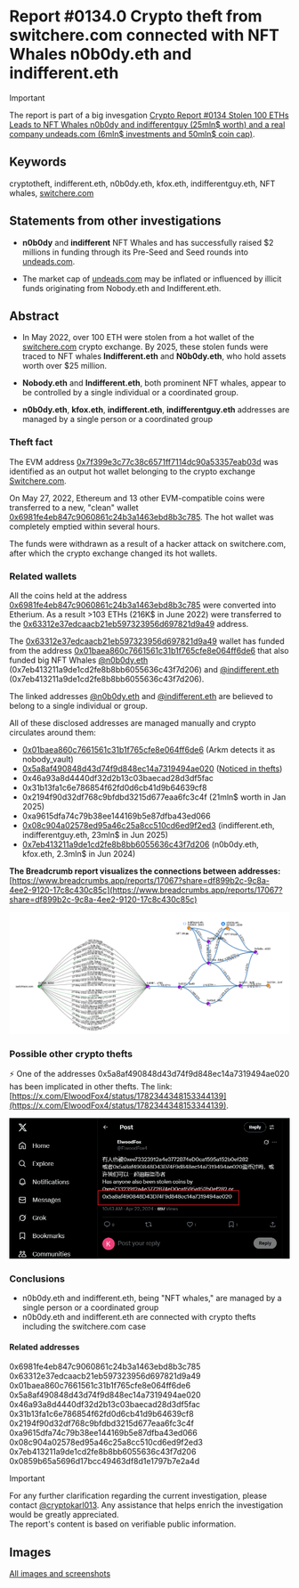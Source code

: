 # Report #0134.0 Crypto theft from switchere.com connected with NFT Whales n0b0dy.eth and indifferent.eth

> [!IMPORTANT]
> The report is part of a big invesgation [Crypto Report #0134 Stolen 100 ETHs Leads to NFT Whales n0b0dy and indifferentguy (25mln$ worth) and a real company undeads.com (6mln$ investments and 50mln$ coin cap)](https://cryptokarl013.github.io/report-0134-stolen-ETHs-Leads-to-NFT-Whales-n0b0dy-indifferent-and-investments-into-a-real-company-undeadscom).

## Keywords
cryptotheft, indifferent.eth, n0b0dy.eth, kfox.eth, indifferentguy.eth, NFT whales, [switchere.com](http://switchere.com)

## Statements from other investigations

* **n0b0dy** and **indifferent** NFT Whales and has successfully raised $2 millions in funding through its Pre-Seed and Seed rounds into [undeads.com](http://undeads.com).

* The market cap of  [undeads.com](http://undeads.com) may be inflated or influenced by illicit funds originating from Nobody.eth and Indifferent.eth.

## Abstract

* In May 2022, over 100 ETH were stolen from a hot wallet of the [switchere.com](http://switchere.com) crypto exchange. By 2025, these stolen funds were traced to NFT whales __Indifferent.eth__ and __N0b0dy.eth__, who hold assets worth over $25 million.

* **Nobody.eth** and **Indifferent.eth**, both prominent NFT whales, appear to be controlled by a single individual or a coordinated group.

* **n0b0dy.eth**, **kfox.eth**, **indifferent.eth**, **indifferentguy.eth** addresses are managed by a single person or a coordinated group

### Theft fact

The EVM address [0x7f399e3c77c38c6571ff7114dc90a53357eab03d](https://etherscan.io/address/0x7f399e3c77c38c6571ff7114dc90a53357eab03d) was identified as an output hot wallet belonging to the crypto exchange [Switchere.com](http://switchere.com).

On May 27, 2022, Ethereum and 13 other EVM-compatible coins were transferred to a new, "clean" wallet [0x6981fe4eb847c9060861c24b3a1463ebd8b3c785](https://etherscan.io/address/0x6981fe4eb847c9060861c24b3a1463ebd8b3c78). The hot wallet was completely emptied within several hours.

The funds were withdrawn as a result of a hacker attack on switchere.com, after which the crypto exchange changed its hot wallets.

### Related wallets

All the coins held at the address [0x6981fe4eb847c9060861c24b3a1463ebd8b3c785](https://etherscan.io/address/0x6981fe4eb847c9060861c24b3a1463ebd8b3c78) were converted into Etherium. As a result >103 ETHs (216K$ in June 2022) were transferred to the [0x63312e37edcaacb21eb597323956d697821d9a49](https://etherscan.io/address/0x63312e37edcaacb21eb597323956d697821d9a49) address.

The [0x63312e37edcaacb21eb597323956d697821d9a49](https://etherscan.io/address/0x63312e37edcaacb21eb597323956d697821d9a49) wallet has funded from the address [0x01baea860c7661561c31b1f765cfe8e064ff6de6](https://etherscan.io/address/0x01baea860c7661561c31b1f765cfe8e064ff6de6) that also funded big NFT Whales [@n0b0dy.eth](https://web3.bio/n0b0dy.eth) (0x7eb413211a9de1cd2fe8b8bb6055636c43f7d206) and [@indifferent.eth](https://web3.bio/indifferent.eth) (0x7eb413211a9de1cd2fe8b8bb6055636c43f7d206).

The linked addresses [@n0b0dy.eth](https://web3.bio/n0b0dy.eth) and [@indifferent.eth](https://web3.bio/indifferent.eth) are believed to belong to a single individual or group.

All of these disclosed addresses are managed manually and crypto circulates around them: 

* [0x01baea860c7661561c31b1f765cfe8e064ff6de6](https://intel.arkm.com/explorer/address/0x01baeA860C7661561c31B1F765CfE8e064fF6De6) (Arkm detects it as nobody_vault) 
* [0x5a8af490848d43d74f9d848ec14a7319494ae020](https://intel.arkm.com/explorer/address/0x5a8af490848d43d74f9d848ec14a7319494ae020) ([Noticed in thefts](https://x.com/ElwoodFox4/status/1782344348153344139)) 
* 0x46a93a8d4440df32d2b13c03baecad28d3df5fac 
* 0x31b13fa1c6e786854f62fd0d6cb41d9b64639cf8 
* 0x2194f90d32df768c9bfdbd3215d677eaa6fc3c4f (21mln$ worth in Jan 2025) 
* 0xa9615dfa74c79b38ee144169b5e87dfba43ed066 
* [0x08c904a02578ed95a46c25a8cc510cd6ed9f2ed3](https://intel.arkm.com/explorer/address/0x08c904A02578ed95a46C25A8cC510CD6eD9F2ed3) (indifferent.eth, indifferentguy.eth, 23mln$ in Jun 2025) 
* [0x7eb413211a9de1cd2fe8b8bb6055636c43f7d206](https://intel.arkm.com/explorer/address/0x7eb413211a9DE1cd2FE8b8Bb6055636c43F7d206) (n0b0dy.eth, kfox.eth, 2.3mln$ in Jun 2024) 

**The Breadcrumb report visualizes the connections between addresses:**
[https://www.breadcrumbs.app/reports/17067?share=df899b2c-9c8a-4ee2-9120-17c8c430c85c](https://www.breadcrumbs.app/reports/17067?share=df899b2c-9c8a-4ee2-9120-17c8c430c85c) 

![](../images/image11.png)

### Possible other crypto thefts

⚡ One of the addresses 0x5a8af490848d43d74f9d848ec14a7319494ae020 has been implicated in other thefts. The link: [https://x.com/ElwoodFox4/status/1782344348153344139](https://x.com/ElwoodFox4/status/1782344348153344139).

![](../images/image33.png)


### Conclusions

* n0b0dy.eth and indifferent.eth, being "NFT whales," are managed by a single person or a coordinated group 
* n0b0dy.eth and indifferent.eth are connected with crypto thefts including the switchere.com case 

#### Related addresses
0x6981fe4eb847c9060861c24b3a1463ebd8b3c785<br/>
0x63312e37edcaacb21eb597323956d697821d9a49<br/>
0x01baea860c7661561c31b1f765cfe8e064ff6de6<br/>
0x5a8af490848d43d74f9d848ec14a7319494ae020<br/>
0x46a93a8d4440df32d2b13c03baecad28d3df5fac<br/>
0x31b13fa1c6e786854f62fd0d6cb41d9b64639cf8<br/>
0x2194f90d32df768c9bfdbd3215d677eaa6fc3c4f<br/>
0xa9615dfa74c79b38ee144169b5e87dfba43ed066<br/>
0x08c904a02578ed95a46c25a8cc510cd6ed9f2ed3<br/>
0x7eb413211a9de1cd2fe8b8bb6055636c43f7d206<br/>
0x0859b65a5696d17bcc49463df8d1e1797b7e2a4d

> [!IMPORTANT]
> For any further clarification regarding the current investigation, please contact [@cryptokarl013](https://cryptokarl013.github.com#contacts). Any assistance that helps enrich the investigation would be greatly appreciated.\
> The report's content is based on verifiable public information.

## Images
[All images and screenshots](https://cryptokarl013.github.io/report-0134-stolen-ETHs-Leads-to-NFT-Whales-n0b0dy-indifferent-and-investments-into-a-real-company-undeadscom/images)
